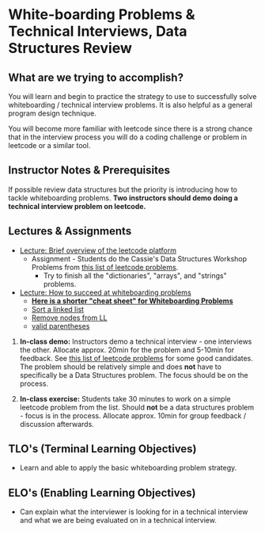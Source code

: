 
# White-boarding Problems & Technical Interviews, Data Structures Review

## What are we trying to accomplish?

You will learn and begin to practice the strategy to use to successfully solve whiteboarding / technical interview problems. It is also helpful as a general program design technique.

You will become more familiar with leetcode since there is a strong chance that in the interview process you will do a coding challenge or problem in leetcode or a similar tool.

## Instructor Notes & Prerequisites

If possible review data structures but the priority is introducing how to tackle whiteboarding problems. **Two instructors should demo doing a technical interview problem on leetcode.**

## Lectures & Assignments

- [Lecture: Brief overview of the leetcode platform](./1-leetcode.md)
  - Assignment - Students do the Cassie's Data Structures Workshop Problems from [this list of leetcode problems](https://docs.google.com/document/d/1nrFWrZSIDsGW3vUalt4zIqorE2xuRB5Au3zkMzNY-uQ/edit?usp=sharing).
    - Try to finish all the "dictionaries", "arrays", and "strings" problems.
- [Lecture: How to succeed at whiteboarding problems](./2-how-to-succeed-at-whiteboarding-problems.md)
  - [**Here is a shorter "cheat sheet" for Whiteboarding Problems**](./resources/whiteboarding-problems-cheat-sheet.md)
  - [Sort a linked list](https://leetcode.com/problems/sort-list/)
  - [Remove nodes from LL](https://leetcode.com/problems/remove-nodes-from-linked-list/)
  - [valid parentheses](https://leetcode.com/problems/valid-parentheses/)

1. **In-class demo:** Instructors demo a technical interview - one interviews the other. Allocate approx. 20min for the problem and 5-10min for feedback. See [this list of leetcode problems](https://docs.google.com/document/d/1nrFWrZSIDsGW3vUalt4zIqorE2xuRB5Au3zkMzNY-uQ/edit?usp=sharing) for some good candidates. The problem should be relatively simple and does **not** have to specifically be a Data Structures problem. The focus should be on the process.

2. **In-class exercise:** Students take 30 minutes to work on a simple leetcode problem from the list. Should **not** be a data structures problem - focus is in the process. Allocate approx. 10min for group feedback / discussion afterwards.

## TLO's (Terminal Learning Objectives)

- Learn and able to apply the basic whiteboarding problem strategy.

## ELO's (Enabling Learning Objectives)

- Can explain what the interviewer is looking for in a technical interview and what we are being evaluated on in a technical interview.
